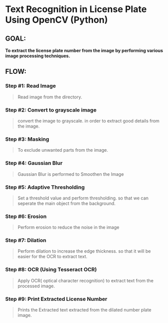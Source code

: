 # **Text Recognition in License Plate Using OpenCV (Python)**

## GOAL:
**To extract the license plate number from the image by performing various image processing techniques.**
 
## FLOW:

  ### Step #1: Read Image
  
  > Read image from the directory.
    
  ### Step #2: Convert to grayscale image
  
  > convert the image to grayscale. in order to extract good details from the image.
    
  ### Step #3: Masking

  > To exclude unwanted parts from the image.

  ### Step #4: Gaussian Blur

  > Gaussian Blur is performed to Smoothen the Image

  ### Step #5: Adaptive Thresholding

  > Set a threshold value and perform thresholding. so that we can seperate the main object 
from the background.

  ### Step #6: Erosion

  > Perform erosion to reduce the noise in the image

  ### Step #7: Dilation

  > Perform dilation to increase the edge thickness. so that it will be easier for the OCR to 
  extract text.

  ### Step #8: OCR (Using Tesseract OCR)
  
  > Apply OCR( optical character recognition) to extract text from the processed image.

  ### Step #9: Print Extracted License Number
  > Prints the Extracted text extracted from the dilated number plate image.

  







  
    


    

